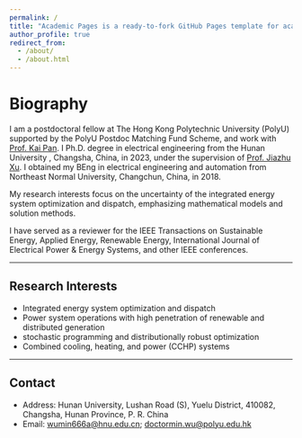 ```yaml
---
permalink: /
title: "Academic Pages is a ready-to-fork GitHub Pages template for academic personal websites"
author_profile: true
redirect_from: 
  - /about/
  - /about.html
---
```


# **Biography**

I am a postdoctoral fellow at The Hong Kong Polytechnic University (PolyU) supported by the PolyU Postdoc Matching Fund Scheme, and work with [Prof. Kai Pan](https://sites.google.com/view/kaipanuf/home?authuser=0). I Ph.D. degree in electrical engineering from the Hunan University , Changsha, China, in 2023, under the supervision of [Prof. Jiazhu Xu](https://scholargps.com/scholars/77776794750243/jiazhu-xu). I obtained my BEng in electrical engineering and automation from Northeast Normal University, Changchun, China, in 2018.

My research interests focus on the uncertainty of the integrated energy system optimization and dispatch, emphasizing mathematical models and solution methods.

I have served as a reviewer for the IEEE Transactions on Sustainable Energy, Applied Energy, Renewable Energy, International Journal of Electrical Power & Energy Systems, and other IEEE conferences.

---

## **Research Interests**
- Integrated energy system optimization and dispatch  
- Power system operations with high penetration of renewable and distributed generation  
- stochastic programming and distributionally robust optimization 
- Combined cooling, heating, and power (CCHP) systems  

---

## **Contact**
- Address: Hunan University, Lushan Road (S), Yuelu District, 410082, Changsha, Hunan Province, P. R. China  
- Email: wumin666a@hnu.edu.cn; doctormin.wu@polyu.edu.hk


